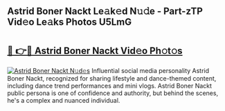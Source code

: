 ## Astrid Boner Nackt Le𝚊k𝚎d N𝚞𝚍e - Part-zTP Vid𝚎o Le𝚊ks Photos U5LmG

# <h2><a href="http://fb3sca.evod.top/?m=Astrid+Boner+Nackt">🔗 👉🔴 Astrid Boner Nackt Vid𝚎o Ph𝚘t𝚘s</a></h2>

[![Astrid Boner Nackt N𝚞d𝚎s](https://i.imgur.com/8V9OHl7.gif)](http://fb3sca.evod.top/?m=Astrid+Boner+Nackt)
Influential social media personality Astrid Boner Nackt, recognized for sharing lifestyle and dance-themed content, including dance trend performances and mini vlogs. Astrid Boner Nackt public persona is one of confidence and authority, but behind the scenes, he's a complex and nuanced individual. 
